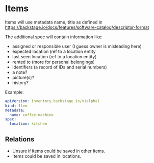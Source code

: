 # Items

Items will use metadata name, title as defined in https://backstage.io/docs/features/software-catalog/descriptor-format

The additional spec will contain information like:

- assigned or responsible user (I guess owner is misleading here)
- expected location (ref to a location entity
- last seen location (ref to a location entity)
- rented to (more for personal belongings)
- identifiers (a record of IDs and serial numbers)
- a note?
- picture(s)?
- history?

Example:

```yaml
apiVersion: inventory.backstage.io/v1alpha1
kind: Item
metadata:
  name: coffee-machine
spec:
  location: kitchen
```

## Relations

- Unsure if items could be saved in other items.
- Items could be saved in locations.
